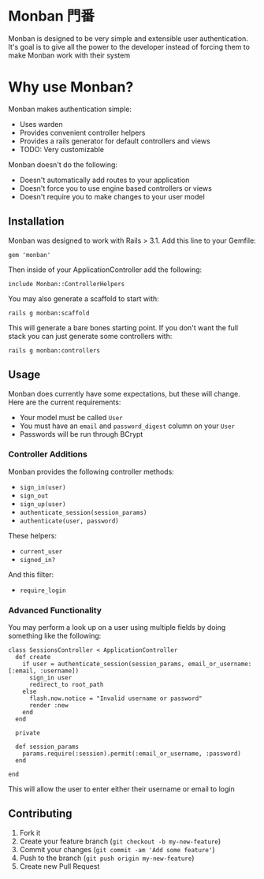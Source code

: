 # Monban 門番

Monban is designed to be very simple and extensible user authentication. It's goal is to give all the power to the developer instead of
forcing them to make Monban work with their system

# Why use Monban?

Monban makes authentication simple:

- Uses warden
- Provides convenient controller helpers
- Provides a rails generator for default controllers and views
- TODO: Very customizable

Monban doesn't do the following:

- Doesn't automatically add routes to your application
- Doesn't force you to use engine based controllers or views
- Doesn't require you to make changes to your user model


## Installation

Monban was designed to work with Rails > 3.1. Add this line to your Gemfile:

    gem 'monban'

Then inside of your ApplicationController add the following:

    include Monban::ControllerHelpers

You may also generate a scaffold to start with:

    rails g monban:scaffold

This will generate a bare bones starting point. If you don't want the full stack you can just generate some controllers with:

    rails g monban:controllers

## Usage

Monban does currently have some expectations, but these will change. Here are the current requirements:

- Your model must be called `User`
- You must have an `email` and `password_digest` column on your `User`
- Passwords will be run through BCrypt

### Controller Additions

Monban provides the following controller methods:

- `sign_in(user)`
- `sign_out`
- `sign_up(user)`
- `authenticate_session(session_params)`
- `authenticate(user, password)`

These helpers:

- `current_user`
- `signed_in?`

And this filter:

- `require_login`

### Advanced Functionality

You may perform a look up on a user using multiple fields by doing something like the following:

    class SessionsController < ApplicationController
      def create
        if user = authenticate_session(session_params, email_or_username: [:email, :username])
          sign_in user
          redirect_to root_path
        else
          flash.now.notice = "Invalid username or password"
          render :new
        end
      end

      private

      def session_params
        params.require(:session).permit(:email_or_username, :password)
      end

    end

This will allow the user to enter either their username or email to login


## Contributing

1. Fork it
2. Create your feature branch (`git checkout -b my-new-feature`)
3. Commit your changes (`git commit -am 'Add some feature'`)
4. Push to the branch (`git push origin my-new-feature`)
5. Create new Pull Request
